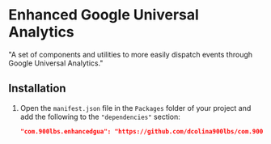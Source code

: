 # Enhanced Google Universal Analytics

"A set of components and utilities to more easily dispatch events through Google Universal Analytics."

## Installation

1. Open the `manifest.json` file in the `Packages` folder of your project and add the following to the `"dependencies"` section:

    ```json
    "com.900lbs.enhancedgua": "https://github.com/dcolina900lbs/com.900lbs.enhancedgua.git#upm"
    ```
